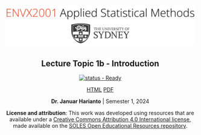 <div align="center">
<img width="600em" src="images/banner_envx2001.png"/>

## Lecture Topic 1b - Introduction

[![status - Ready](https://img.shields.io/badge/status-Ready-success?style=for-the-badge)](#)

[HTML][HTML] [PDF][PDF]

**Dr. Januar Harianto** | Semester 1, 2024

**License and attribution**: This work was developed using resources that are available under a [Creative Commons Attribution 4.0 International license][cc-by], made available on the [SOLES Open Educational Resources repository][soles-oer].

[cc-by]: http://creativecommons.org/licenses/by/4.0/
[soles-oer]: https://github.com/usyd-soles-edu

</div>

[HTML]: https://envx-resources.github.io/ENVX2001-2024-Lecture-Topic01b/
[PDF]: https://envx-resources.github.io/ENVX2001-2024-Lecture-Topic01b/Lecture-01b.pdf